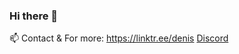 ### Hi there 👋


 📫 Contact & For more: https://linktr.ee/denis [Discord](https://discord.com/users/385117340028764165)

<!--
**DenisMashov/DenisMashov** is a ✨ _special_ ✨ repository because its `README.md` (this file) appears on your GitHub profile.

Here are some ideas to get you started:

-->
